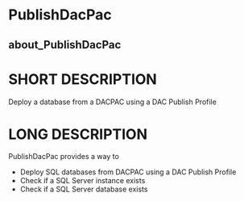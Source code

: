 # PublishDacPac
## about_PublishDacPac

# SHORT DESCRIPTION
Deploy a database from a DACPAC using a DAC Publish Profile

# LONG DESCRIPTION

PublishDacPac provides a way to

- Deploy SQL databases from DACPAC using a DAC Publish Profile
- Check if a SQL Server instance exists
- Check if a SQL Server database exists

